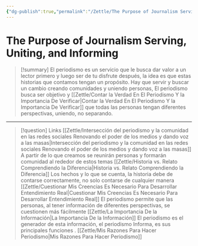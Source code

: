 ```yaml
---
{"dg-publish":true,"permalink":"/Zettle/The Purpose of Journalism Serving, Uniting, and Informing/","title":"The purpose of journalism Serving, uniting, and informing","created":"Tuesday, 2023-09-05, 6:28:42 am","updated":"2023-09-25T12:37"}
---
```



# The Purpose of Journalism Serving, Uniting, and Informing

> [!summary] 
> El periodismo es un servicio que le busca dar valor a un lector primero y luego ser de tu disfrute después, la idea es que estas historias que contamos tengan un propósito. Hay que servir y buscar un cambio creando comunidades y uniendo personas, El periodismo busca ser objetivo y [[Zettle/Contar la Verdad En El Periodismo Y la Importancia De Verificar\|Contar la Verdad En El Periodismo Y la Importancia De Verificar]] que todas las personas tengan diferentes perspectivas, uniendo, no separando.

- - - 
> [!question] Links
> [[Zettle/Intersección del periodismo y la comunidad en las redes sociales Renovando el poder de los medios y dando voz a las masas\|Intersección del periodismo y la comunidad en las redes sociales Renovando el poder de los medios y dando voz a las masas]] A partir de lo que creamos se reunirán personas y formarán comunidad al rededor de estos temas
> [[Zettle/Historia vs. Relato Comprendiendo la Diferencia\|Historia vs. Relato Comprendiendo la Diferencia]] Los hechos y lo que se cuenta, la historia debe de contarse correctamente, no solo contarse de cualquier manera
> [[Zettle/Cuestionar Mis Creencias Es Necesario Para Desarrollar Entendimiento Real\|Cuestionar Mis Creencias Es Necesario Para Desarrollar Entendimiento Real]] El periodismo permite que las personas, al tener información de diferentes perspectivas, se cuestionen más fácilmente
> [[Zettle/La Importancia De la Información\|La Importancia De la Información]] El periodismo es el generador de esta información, el periodismo Informa, es sus principales funciones
>.
> [[Zettle/Mis Razones Para Hacer Periodismo\|Mis Razones Para Hacer Periodismo]]
